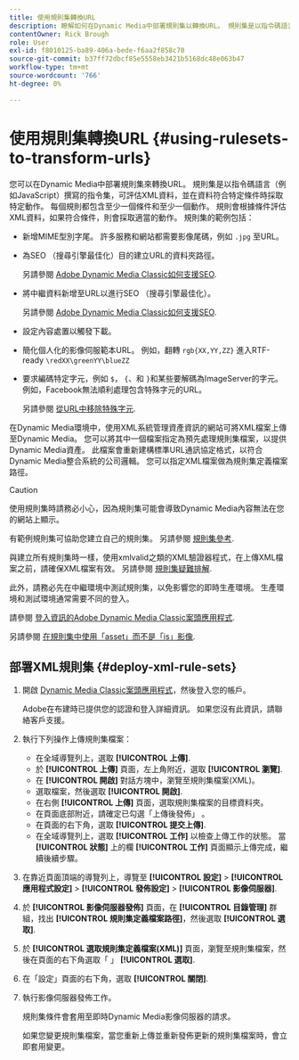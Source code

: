 ```yaml
---
title: 使用規則集轉換URL
description: 瞭解如何在Dynamic Media中部署規則集以轉換URL。 規則集是以指令碼語言（例如JavaScript）撰寫的指令集，可評估XML資料，並在資料符合特定條件時採取特定動作。
contentOwner: Rick Brough
role: User
exl-id: f8010125-ba89-406a-bede-f6aa2f858c70
source-git-commit: b37ff72dbcf85e5558eb3421b5168dc48e063b47
workflow-type: tm+mt
source-wordcount: '766'
ht-degree: 0%

---
```


# 使用規則集轉換URL {#using-rulesets-to-transform-urls}

您可以在Dynamic Media中部署規則集來轉換URL。 規則集是以指令碼語言（例如JavaScript）撰寫的指令集，可評估XML資料，並在資料符合特定條件時採取特定動作。 每個規則都包含至少一個條件和至少一個動作。 規則會根據條件評估XML資料，如果符合條件，則會採取適當的動作。 規則集的範例包括：

* 新增MIME型別字尾。 許多服務和網站都需要影像尾碼，例如 `.jpg` 至URL。
* 為SEO （搜尋引擎最佳化）目的建立URL的資料夾路徑。

   另請參閱 [Adobe Dynamic Media Classic如何支援SEO](/help/assets/dynamic-media/assets/s7_seo.pdf).

* 將中繼資料新增至URL以進行SEO （搜尋引擎最佳化）。

   另請參閱 [Adobe Dynamic Media Classic如何支援SEO](/help/assets/dynamic-media/assets/s7_seo.pdf).

* 設定內容處置以觸發下載。
* 簡化個人化的影像伺服範本URL。 例如，翻轉 `rgb{XX,YY,ZZ}` 進入RTF-ready `\redXX\greenYY\blueZZ`

* 要求編碼特定字元，例如 `$`， `{`、和 `}`和某些要解碼為ImageServer的字元。 例如，Facebook無法順利處理包含特殊字元的URL。

   另請參閱 [從URL中移除特殊字元](https://helpx.adobe.com/experience-manager/scene7/kb/base/scene7-rulesets/remove-special-characters-urls.html).

在Dynamic Media環境中，使用XML系統管理資產資訊的網站可將XML檔案上傳至Dynamic Media。 您可以將其中一個檔案指定為預先處理規則集檔案，以提供Dynamic Media資產。 此檔案會重新建構標準URL通訊協定格式，以符合Dynamic Media整合系統的公司邏輯。 您可以指定XML檔案做為規則集定義檔案路徑。

>[!CAUTION]
>
>使用規則集時請務必小心，因為規則集可能會導致Dynamic Media內容無法在您的網站上顯示。

有範例規則集可協助您建立自己的規則集。
另請參閱 [規則集參考](https://experienceleague.adobe.com/docs/dynamic-media-developer-resources/image-serving-api/image-serving-api/rule-set-reference/c-rule-set-reference.html).

與建立所有規則集時一樣，使用xmlvalid之類的XML驗證器程式，在上傳XML檔案之前，請確保XML檔案有效。
另請參閱 [規則集疑難排解](https://helpx.adobe.com/experience-manager/scene7/kb/base/scene7-rulesets/scene7-ruleset-troubleshooting.html).

此外，請務必先在中繼環境中測試規則集，以免影響您的即時生產環境。
生產環境和測試環境通常需要不同的登入。

請參閱 [登入資訊的Adobe Dynamic Media Classic案頭應用程式](https://experienceleague.adobe.com/docs/dynamic-media-classic/using/getting-started/signing-out.html#sign-in-dmc-app).

<!-- OBSOLETE CONTENT * **NA staging environment** login page: [https://s7sps1-staging.scene7.com/IpsWeb/](https://s7sps1-staging.scene7.com/IpsWeb/)
* **EMEA staging environment** login page: [https://s7sps3-staging.scene7.com/IpsWeb/](https://s7sps3-staging.scene7.com/IpsWeb/)
* **JAPAC staging environment** login page: [https://s7sps5-staging.scene7.com/IpsWeb/](https://s7sps5-staging.scene7.com/IpsWeb/) -->

另請參閱 [在規則集中使用「asset」而不是「is」影像](https://helpx.adobe.com/experience-manager/scene7/kb/base/scene7-rulesets/ruleset-asset-instead-image.html).

## 部署XML規則集 {#deploy-xml-rule-sets}

1. 開啟 [Dynamic Media Classic案頭應用程式](https://experienceleague.adobe.com/docs/dynamic-media-classic/using/getting-started/signing-out.html#getting-started)，然後登入您的帳戶。

   Adobe在布建時已提供您的認證和登入詳細資訊。 如果您沒有此資訊，請聯絡客戶支援。

1. 執行下列操作上傳規則集檔案：

   * 在全域導覽列上，選取 **[!UICONTROL 上傳]**.
   * 於 **[!UICONTROL 上傳]** 頁面，左上角附近，選取 **[!UICONTROL 瀏覽]**.
   * 在 **[!UICONTROL 開啟]** 對話方塊中，瀏覽至規則集檔案(XML)。
   * 選取檔案，然後選取 **[!UICONTROL 開啟]**.
   * 在右側 **[!UICONTROL 上傳]** 頁面，選取規則集檔案的目標資料夾。
   * 在頁面底部附近，請確定已勾選「上傳後發佈」 。
   * 在頁面的右下角，選取 **[!UICONTROL 提交上傳]**.
   * 在全域導覽列上，選取 **[!UICONTROL 工作]** 以檢查上傳工作的狀態。 當 **[!UICONTROL 狀態]** 上的欄 **[!UICONTROL 工作]** 頁面顯示上傳完成，繼續後續步驟。

1. 在靠近頁面頂端的導覽列上，導覽至 **[!UICONTROL 設定]** > **[!UICONTROL 應用程式設定]** > **[!UICONTROL 發佈設定]** > **[!UICONTROL 影像伺服器]**.
1. 於 **[!UICONTROL 影像伺服器發佈]** 頁面，在 **[!UICONTROL 目錄管理]** 群組，找出 **[!UICONTROL 規則集定義檔案路徑]**，然後選取 **[!UICONTROL 選取]**.
1. 於 **[!UICONTROL 選取規則集定義檔案(XML)]** 頁面，瀏覽至規則集檔案，然後在頁面的右下角選取「 」 **[!UICONTROL 選取]**.
1. 在「設定」頁面的右下角，選取 **[!UICONTROL 關閉]**.
1. 執行影像伺服器發佈工作。

   規則集條件會套用至即時Dynamic Media影像伺服器的請求。

   如果您變更規則集檔案，當您重新上傳並重新發佈更新的規則集檔案時，會立即套用變更。
